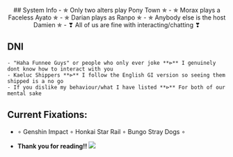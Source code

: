  <p align="center"> ## System Info
- ✯ Only two alters play Pony Town ✯
- ✯ Morax plays a Faceless Ayato ✯
- ✯ Darian plays as Ranpo ✯
- ✯ Anybody else is the host Damien ✯
- ❣ All of us are fine with interacting/chatting ❣


   ## DNI
    - "Haha Funnee Guys" or people who only ever joke **⊳** I genuinely dont know how to interact with you
    - Kaeluc Shippers **⊳** I follow the English GI version so seeing them shipped is a no go
    - If you dislike my behaviour/what I have listed **⊳** For both of our mental sake


  ## Current Fixations:
  - ∘ Genshin Impact ∘ Honkai Star Rail ∘ Bungo Stray Dogs ∘
 
  - **Thank you for reading!!**
    <img src="https://c.tenor.com/ob71uYvN2bgAAAAC/tenor.gif" /> </p>
<!--
**OsmanthusWineDad/OsmanthusWineDad** is a ✨ _special_ ✨ repository because its `README.md` (this file) appears on your GitHub profile.

Here are some ideas to get you started:

- 🔭 I’m currently working on ...
- 🌱 I’m currently learning ...
- 👯 I’m looking to collaborate on ...
- 🤔 I’m looking for help with ...
- 💬 Ask me about ...
- 📫 How to reach me: ...
- 😄 Pronouns: ...
- ⚡ Fun fact: ...
-->
